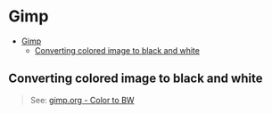 # Gimp
- [Gimp](#gimp)
  - [Converting colored image to black and white](#converting-colored-image-to-black-and-white)


## Converting colored image to black and white

> See: [gimp.org - Color to BW](https://www.gimp.org/tutorials/Color2BW/)